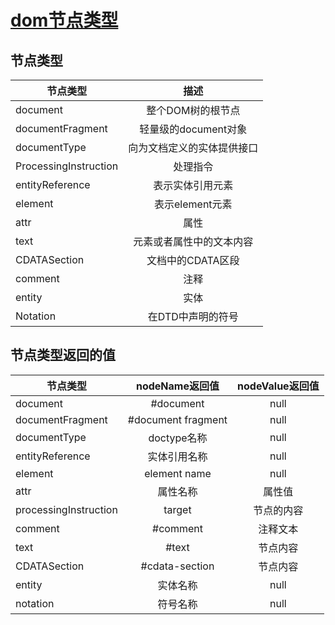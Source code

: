 # [dom节点类型](http://www.w3school.com.cn/xmldom/dom_nodetype.asp)

## 节点类型

节点类型|描述
---|:--:
document|整个DOM树的根节点
documentFragment|轻量级的document对象
documentType|向为文档定义的实体提供接口
ProcessingInstruction|处理指令
entityReference|表示实体引用元素
element|表示element元素
attr|属性
text|元素或者属性中的文本内容
CDATASection|文档中的CDATA区段
comment|注释
entity|实体
Notation|在DTD中声明的符号

## 节点类型返回的值

节点类型|nodeName返回值|nodeValue返回值
---|:--:|:--:
document|#document|null
documentFragment|#document fragment|null
documentType|doctype名称|null
entityReference|实体引用名称|null
element|element name|null
attr|属性名称|属性值
processingInstruction|target|节点的内容
comment|#comment|注释文本
text|#text|节点内容
CDATASection|#cdata-section|节点内容
entity|实体名称|null
notation|符号名称|null
